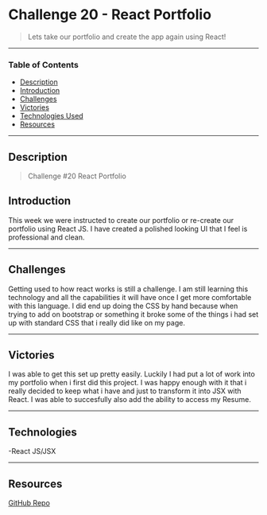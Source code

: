 # Challenge 20 - React Portfolio
> Lets take our portfolio and create the app again using React!
---
### Table of Contents
- [Description](#description)
- [Introduction](#introduction)
- [Challenges](#challenges)
- [Victories](#victories)
- [Technologies Used](#technologies)
- [Resources](#resources)

---

## Description

> Challenge #20 React Portfolio

## Introduction 
This week we were instructed to create our portfolio or re-create our portfolio using React JS. I have created a polished looking UI that I feel is professional and clean.

---

## Challenges

Getting used to how react works is still a challenge. I am still learning this technology and all the capabilities it will have once I get more comfortable with this language. I did end up doing the CSS by hand because when trying to add on bootstrap or something it broke some of the things i had set up with standard CSS that i really did like on my page.

---
## Victories

I was able to get this set up pretty easily. Luckily I had put a lot of work into my portfolio when i first did this project. I was happy enough with it that i really decided to keep what i have and just to transform it into JSX with React. I was able to succesfully also add the ability to access my Resume. 


---

## Technologies

-React JS/JSX


---


## Resources 

<a href="https://github.com/kelleymarne/reactPortfolio">GitHub Repo</a>





